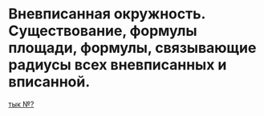 # Вневписанная окружность. Существование, формулы площади, формулы, связывающие радиусы всех вневписанных и вписанной.
[тык №?](https://sites.google.com/site/vnevpisannaaokruznost/home/svojstva-vnevpisannoj-okruznosti/radius-vnevpisannoj-okruznosti-kasausejsa-dannoj-storony-treugolnika-raven-otnoseniu-plosadi-treugolnika-k-raznosti-poluperimetra-i-etoj-storony)
